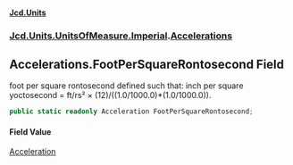 #### [Jcd.Units](index 'index')
### [Jcd.Units.UnitsOfMeasure.Imperial](Jcd.Units.UnitsOfMeasure.Imperial 'Jcd.Units.UnitsOfMeasure.Imperial').[Accelerations](Accelerations 'Jcd.Units.UnitsOfMeasure.Imperial.Accelerations')

## Accelerations.FootPerSquareRontosecond Field

foot per square rontosecond defined such that: inch per square yoctosecond = ft/rs² ×
(12)/((1.0/1000.0)*(1.0/1000.0)).

```csharp
public static readonly Acceleration FootPerSquareRontosecond;
```

#### Field Value
[Acceleration](Acceleration 'Jcd.Units.UnitTypes.Acceleration')